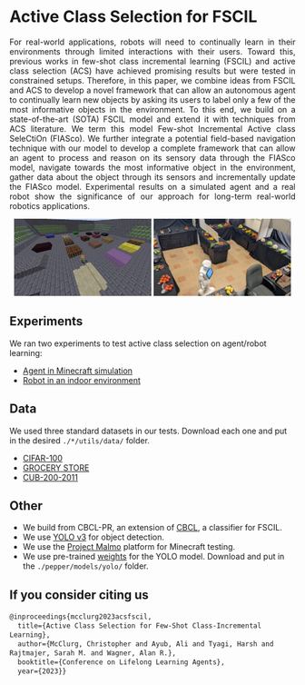 # Active Class Selection for FSCIL
<p align="justify">For real-world applications, robots will need to continually learn in their environments through limited interactions with their users. Toward this, previous works in few-shot class incremental learning (FSCIL) and active class selection (ACS) have achieved promising results but were tested in constrained setups. Therefore, in this paper, we combine ideas from FSCIL and ACS to develop a novel framework that can allow an autonomous agent to continually learn new objects by asking its users to label only a few of the most informative objects in the environment. To this end, we build on a state-of-the-art (SOTA) FSCIL model and extend it with techniques from ACS literature. We term this model Few-shot Incremental Active class SeleCtiOn (FIASco). We further integrate a potential field-based navigation technique with our model to develop a complete framework that can allow an agent to process and reason on its sensory data through the FIASco model, navigate towards the most informative object in the environment, gather data about the object through its sensors and incrementally update the FIASco model. Experimental results on a simulated agent and a real robot show the significance of our approach for long-term real-world robotics applications.</p>

<p align="center">
  <img src="https://github.com/chrismcclurg/FSCIL-ACS/blob/main/img/malmo_iso.jpg" width=48% height=48%> <img src="https://github.com/chrismcclurg/FSCIL-ACS/blob/main/img/pepper_iso.jpg" width=48% height=48%>
</p>

## Experiments
We ran two experiments to test active class selection on agent/robot learning:
+ [Agent in Minecraft simulation](https://github.com/chrismcclurg/FSCIL-ACS/tree/main/minecraft)
+ [Robot in an indoor environment](https://github.com/chrismcclurg/FSCIL-ACS/tree/main/pepper)
<!--- + [Agent with no environment (batch setting)](https://github.com/chrismcclurg/FSCIL-ACS/tree/main/batch) --->

## Data 
We used three standard datasets in our tests. Download each one and put in the desired `./*/utils/data/` folder.
+ [CIFAR-100](https://www.cs.toronto.edu/~kriz/cifar.html)
+ [GROCERY STORE](https://github.com/marcusklasson/GroceryStoreDataset)
+ [CUB-200-2011](http://www.vision.caltech.edu/datasets/cub_200_2011/)


## Other
+ We build from CBCL-PR, an extension of [CBCL](https://github.com/aliayub7/CBCL), a classifier for FSCIL.
+ We use [YOLO v3](https://github.com/arunponnusamy/object-detection-opencv) for object detection.
+ We use the [Project Malmo](https://github.com/microsoft/malmo) platform for Minecraft testing.
+ We use pre-trained [weights](https://pjreddie.com/media/files/yolov3.weights) for the YOLO model. Download and put in the `./pepper/models/yolo/` folder.

## If you consider citing us
```
@inproceedings{mcclurg2023acsfscil,
  title={Active Class Selection for Few-Shot Class-Incremental Learning},
  author={McClurg, Christopher and Ayub, Ali and Tyagi, Harsh and Rajtmajer, Sarah M. and Wagner, Alan R.},
  booktitle={Conference on Lifelong Learning Agents},
  year={2023}}
```






